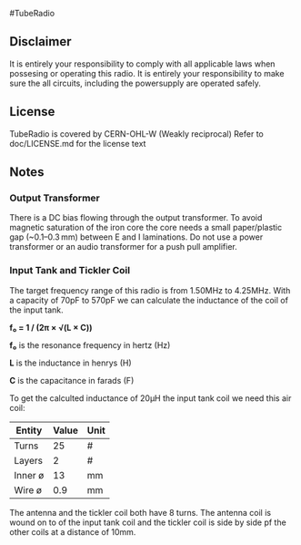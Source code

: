 #TubeRadio
## Disclaimer
It is entirely your responsibility to comply with all 
applicable laws when possesing or operating this radio.
It is entirely your responsibility to make sure the all circuits, including the powersupply are operated safely.
## License
TubeRadio is covered by CERN-OHL-W (Weakly reciprocal) 
Refer to doc/LICENSE.md for the license text
## Notes
### Output Transformer
There is a DC bias flowing through the output transformer. To avoid magnetic saturation of the iron core the core needs a small paper/plastic gap (~0.1–0.3 mm) between E and I laminations. Do not use a power
transformer or an audio transformer for a push pull amplifier.
### Input Tank and Tickler Coil
The target frequency range of this radio is from 1.50MHz to 4.25MHz. With a capacity of 70pF to 570pF we can calculate the inductance of the coil of the input tank.

**f₀ = 1 / (2π × √(L × C))**

**f₀** is the resonance frequency in hertz (Hz)

**L** is the inductance in henrys (H)

**C** is the capacitance in farads (F)

To get the calculted inductance of 20µH the input tank 
coil we need this air coil:


|Entity |Value|Unit|
|-------|-----|----|
|Turns  |25   |#   |
|Layers |2    |#   |
|Inner ø|13   |mm  |
|Wire ø |0.9  |mm  |


The antenna and the tickler coil both have 8 turns.
The antenna coil is wound on to of the input tank coil and the tickler coil is side by side pf the other coils at a distance of 10mm.





